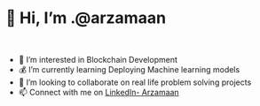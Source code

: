 <h1>👋 Hi, I’m .@arzamaan</h1>
<br>
<ul>
<li>👀 I’m interested in Blockchain Development</li>
<li>💰 I’m currently learning Deploying Machine learning models</li>
<li>💞️ I’m looking to collaborate on real life problem solving projects</li>
<li>📫 Connect with me on <a href="https://www.linkedin.com/in/arzamaan-hussain-898317197/">LinkedIn- Arzamaan</a>
</ul>

<!---
arzamaan/arzamaan is a ✨ special ✨ repository because its `README.md` (this file) appears on your GitHub profile.
You can click the Preview link to take a look at your changes.
--->
